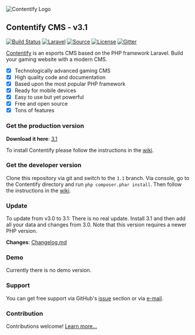 ![Contentify Logo](http://www.contentify.org/img/hero_small.png)

## Contentify CMS - v3.1

[![Build Status](https://img.shields.io/travis/Contentify/Contentify.svg?style=flat-square)](https://travis-ci.org/Contentify/Contentify)
[![Laravel](https://img.shields.io/badge/Laravel-5.6-orange.svg?style=flat-square)](http://laravel.com)
[![Source](http://img.shields.io/badge/source-Contentify/Contentify-blue.svg?style=flat-square)](https://github.com/Contentify/Contentify)
[![License](http://img.shields.io/badge/license-MIT-brightgreen.svg?style=flat-square)](https://tldrlegal.com/license/mit-license)
[![Gitter](https://img.shields.io/gitter/room/badges/shields.svg?style=flat-square)](https://gitter.im/Contentify)

[Contentify](http://contentify.org/) is an esports CMS based on the PHP framework Laravel. Build your gaming website with a modern CMS.

- [x] Technologically advanced gaming CMS
- [x] High quality code and documentation
- [x] Based upon the most popular PHP framework
- [x] Ready for mobile devices
- [x] Easy to use but yet powerful
- [x] Free and open source
- [x] Tons of features

### Get the production version

**Download it here**: [3.1](https://github.com/Contentify/Contentify/releases/tag/v3.1)

To install Contentify please follow the instructions in the [wiki](https://github.com/Contentify/Contentify/wiki/Installation).

### Get the developer version

Clone this repository via git and switch to the `3.1` branch. Via console, go to the Contentify directory and run `php composer.phar install`. Then follow the instructions in the [wiki](https://github.com/Contentify/Contentify/wiki/Installation).

### Update

To update from v3.0 to 3.1:
There is no real update. Install 3.1 and then add all your data and changes from 3.0.
Note that this version requires a newer PHP version.

**Changes**: [Changelog.md](changelog.md)

### Demo

Currently there is no demo version.

### Support

You can get free support via GitHub's [issue](https://github.com/Contentify/Contentify/issues) section or via [e-mail](mailto:contact@contentify.org). 

### Contribution

Contributions welcome! [Learn more...](CONTRIBUTING.md)
